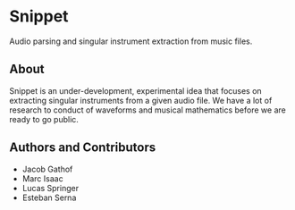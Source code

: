 # Snippet
Audio parsing and singular instrument extraction from music files.

## About
Snippet is an under-development, experimental idea that focuses on extracting singular instruments from a given audio file. We have a lot of research to conduct of waveforms and musical mathematics before we are ready to go public. 

## Authors and Contributors
- Jacob Gathof
- Marc Isaac
- Lucas Springer
- Esteban Serna
